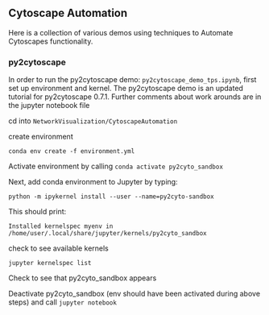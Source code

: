 ## Cytoscape Automation

Here is a collection of various demos using techniques to Automate Cytoscapes functionality.

### py2cytoscape

In order to run the py2cytoscape demo: `py2cytoscape_demo_tps.ipynb`, first set up environment and kernel.
The py2cytoscape demo is an updated tutorial for py2cytoscape 0.7.1. Further comments about work arounds are in the jupyter notebook file

cd into `NetworkVisualization/CytoscapeAutomation`

create environment

`conda env create -f environment.yml`

Activate environment by calling `conda activate py2cyto_sandbox`

Next, add conda environment to Jupyter by typing:

`python -m ipykernel install --user --name=py2cyto-sandbox`
  
This should print:

`Installed kernelspec myenv in /home/user/.local/share/jupyter/kernels/py2cyto_sandbox`

check to see available kernels

`jupyter kernelspec list`

Check to see that py2cyto_sandbox appears

Deactivate py2cyto_sandbox (env should have been activated during above steps) and call `jupyter notebook` 

